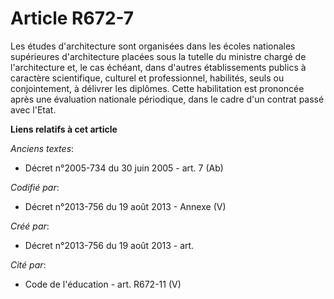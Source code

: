 # Article R672-7

Les études d'architecture sont organisées dans les écoles nationales supérieures d'architecture placées sous la tutelle du
ministre chargé de l'architecture et, le cas échéant, dans d'autres établissements publics à caractère scientifique, culturel
et professionnel, habilités, seuls ou conjointement, à délivrer les diplômes. Cette habilitation est prononcée après une
évaluation nationale périodique, dans le cadre d'un contrat passé avec l'Etat.

**Liens relatifs à cet article**

_Anciens textes_:

  - Décret n°2005-734 du 30 juin 2005 - art. 7 (Ab)

_Codifié par_:

  - Décret n°2013-756 du 19 août 2013 -  Annexe (V)

_Créé par_:

  - Décret n°2013-756 du 19 août 2013 - art.

_Cité par_:

  - Code de l'éducation - art. R672-11 (V)
